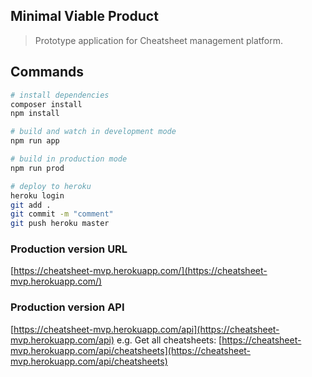 ## Minimal Viable Product

> Prototype application for Cheatsheet management platform.

## Commands

```bash
# install dependencies
composer install
npm install

# build and watch in development mode
npm run app

# build in production mode
npm run prod

# deploy to heroku
heroku login
git add .
git commit -m "comment"
git push heroku master
```

### Production version URL
[https://cheatsheet-mvp.herokuapp.com/](https://cheatsheet-mvp.herokuapp.com/)

### Production version API
[https://cheatsheet-mvp.herokuapp.com/api](https://cheatsheet-mvp.herokuapp.com/api)
e.g. Get all cheatsheets: [https://cheatsheet-mvp.herokuapp.com/api/cheatsheets](https://cheatsheet-mvp.herokuapp.com/api/cheatsheets)
